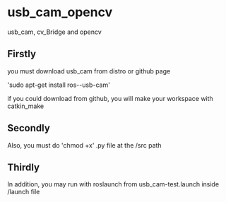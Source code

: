 # usb_cam_opencv
usb_cam, cv_Bridge and opencv

## Firstly 

you must download usb_cam from distro or github page
 
'sudo apt-get install ros-<distro>-usb-cam'

if you could download from github, you will make your workspace with catkin_make


## Secondly

Also, you must do 'chmod +x' .py file at the /src path 

## Thirdly 

In addition, you may run with roslaunch from usb_cam-test.launch inside /launch file 

